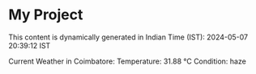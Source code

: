 # My Project

This content is dynamically generated in Indian Time (IST): 2024-05-07 20:39:12 IST


Current Weather in Coimbatore:
Temperature: 31.88 °C
Condition: haze
